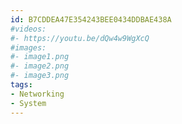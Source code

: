 ```yaml
---
id: B7CDDEA47E354243BEE0434DDBAE438A
#videos:
#- https://youtu.be/dQw4w9WgXcQ
#images:
#- image1.png
#- image2.png
#- image3.png
tags:
- Networking
- System
---
```

